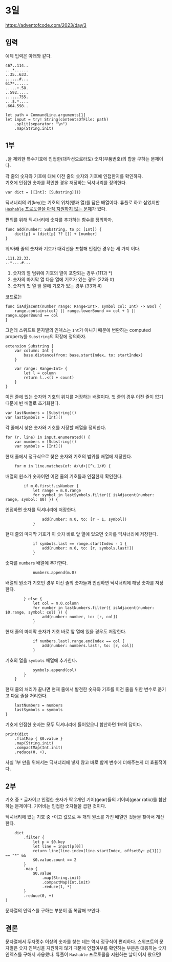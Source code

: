 # 3일

https://adventofcode.com/2023/day/3

## 입력

예제 입력은 아래와 같다.

```
467..114..
...*......
..35..633.
......#...
617*......
.....+.58.
..592.....
......755.
...$.*....
.664.598..
```



```
let path = CommandLine.arguments[1]
let input = try! String(contentsOfFile: path)
    .split(separator: "\n")
    .map(String.init)
```


## 1부

`.`을 제외한 특수기호에 인접한(대각선으로라도) 숫자(부품번호)의 합을 구하는 문제이다.

각 줄의 숫자와 기호에 대해 이전 줄의 숫자와 기호에 인접한지를 확인하자.  
기호에 인접한 숫자를 확인한 경우 저장하는 딕셔너리를 정의한다.

```
var dict = [[Int]: [Substring]]()
```

딕셔너리의 키(key)는 기호의 위치(행과 열)를 담은 배열이다.  튜플로 하고 싶었지만 [`Hashable` 프로토콜을 아직 지원하지 않는 문제](https://www.reddit.com/r/swift/comments/132ecs7/comment/ji4o1d2/)가 있다.

편의를 위해 딕셔너리에 숫자를 추가하는 함수를 정의하자.

```
func add(number: Substring, to p: [Int]) {
    dict[p] = (dict[p] ?? []) + [number]
}
```

위/아래 줄의 숫자와 기호가 대각선을 포함해 인접한 경우는 세 가지 이다.

```
.111.22.33.
..*....#...
```
  
1. 숫자의 열 범위에 기호의 열이 포함되는 경우 (111과 *)
1. 숫자의 마지막 열 다음 열에 기호가 있는 경우 (22와 #)
1. 숫자의 첫 열 앞 열에 기호가 있는 경우 (33과 #)

코드로는 

```
func isAdjacent(number range: Range<Int>, symbol col: Int) -> Bool {
    range.contains(col) || range.lowerBound == col + 1 || range.upperBound == col
}
```

그런데 스위프트 문자열의 인덱스는 `Int`가 아니기 때문에 변환하는 computed property를 `Substring`의 확장에 정의하자.

```
extension Substring {
    var column: Int {
        base.distance(from: base.startIndex, to: startIndex)
    }
    
    var range: Range<Int> {
        let l = column
        return l..<(l + count)
    }
}
```

이전 줄에 있는 숫자와 기호의 위치를 저장하는 배열이다.  첫 줄의 경우 이전 줄이 없기 때문에 빈 배열로 초기화한다.

```
var lastNumbers = [Substring]()
var lastSymbols = [Int]()
```

각 줄에서 찾은 숫자와 기호를 저장할 배열을 정의한다.

```
for (r, line) in input.enumerated() {
    var numbers = [Substring]()
    var symbols = [Int]()
```
   
현재 줄에서 정규식으로 찾은 숫자와 기호의 범위를 배열에 저장한다.

```
    for m in line.matches(of: #/\d+|[^\.]/#) {
```

배열의 원소가 숫자이면 이전 줄의 기호들과 인접한지 확인한다.

```
        if m.0.first!.isNumber {
            let range = m.0.range
            for symbol in lastSymbols.filter({ isAdjacent(number: range, symbol: $0) }) {
```

인접하면 숫자를 딕셔너리에 저장한다.

```
                add(number: m.0, to: [r - 1, symbol])
            }
```

현재 줄의 마지막 기호가 이 숫자 바로 앞 열에 있으면 숫자를 딕셔너리에 저장한다.

```
            if symbols.last == range.startIndex - 1 {
                add(number: m.0, to: [r, symbols.last!])
            }
```

숫자를 `numbers` 배열에 추가한다.

```
            numbers.append(m.0)
```

배열의 원소가 기호인 경우 이전 줄의 숫자들과 인접하면 딕셔너리에 해당 숫자를 저장한다.

```
        } else {
            let col = m.0.column
            for number in lastNumbers.filter({ isAdjacent(number: $0.range, symbol: col) }) {
                add(number: number, to: [r, col])
            }
```

현재 줄의 마지막 숫자가 기호 바로 앞 열에 있을 경우도 저장한다.

```
            if numbers.last?.range.endIndex == col {
                add(number: numbers.last!, to: [r, col])
            }
```

기호의 열을 `symbols` 배열에 추가한다.

```
            symbols.append(col)
        }
    }
```

현재 줄의 처리가 끝나면 현재 줄에서 발견한 숫자와 기호를 이전 줄을 위한 변수로 옮기고 다음 줄을 처리한다.

```
    lastNumbers = numbers
    lastSymbols = symbols
}
```

기호에 인접한 숫자는 모두 딕셔너리에 들어있으니 합산하면 1부의 답이다.

```
print(dict
    .flatMap { $0.value }
    .map(String.init)
    .compactMap(Int.init)
    .reduce(0, +),
```

사실 1부 만을 위해서는 딕셔너리에 넣지 않고 바로 합계 변수에 더해주는게 더 효율적이다.

## 2부

기호 중 `*` 글자이고 인접한 숫자가 딱 2개인 기어(gear)들의 기어비(gear ratio)를 합산하는 문제이다.  기어비는 인접한 숫자들을 곱한 것이다.

딕셔너리에 있는 기호 중 `*`이고 값으로 두 개의 원소를 가진 배열인 것들을 찾아서 계산한다.

```
    dict
        .filter {
            let p = $0.key
            let line = input[p[0]]
            return line[line.index(line.startIndex, offsetBy: p[1])] == "*" &&
            $0.value.count == 2
        }
        .map {
            $0.value
                .map(String.init)
                .compactMap(Int.init)
                .reduce(1, *)
        }
        .reduce(0, +)
)
```

문자열의 인덱스를 구하는 부분이 좀 복잡해 보인다.

## 결론

문자열에서 두자릿수 이상의 숫자를 찾는 데는 역시 정규식이 편리하다.
스위프트의 문자열은 숫자 인덱싱을 지원하지 않기 때문에 인접여부를 확인하는 부분은 대응하는 숫자 인덱스를 구해서 사용했다.
튜플이 `Hashable` 프로토콜을 지원하는 날이 어서 왔으면!
 
